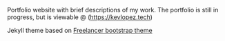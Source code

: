 Portfolio website with brief descriptions of my work.
The portfolio is still in progress, but is viewable @ (https://kevlopez.tech)

Jekyll theme based on [Freelancer bootstrap theme ](http://startbootstrap.com/template-overviews/freelancer/)
